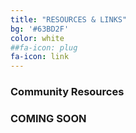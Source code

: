 ```yaml
---
title: "RESOURCES & LINKS"
bg: '#63BD2F'
color: white
##fa-icon: plug
fa-icon: link
---
```


### Community Resources
### COMING SOON
